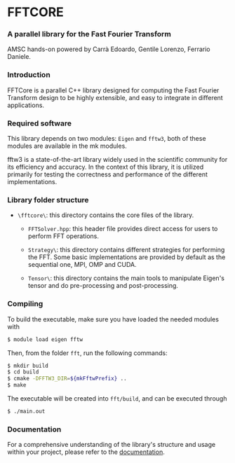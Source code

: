 # FFTCORE
### A parallel library for the Fast Fourier Transform
AMSC hands-on powered by Carrà Edoardo, Gentile Lorenzo, Ferrario Daniele.

### Introduction
FFTCore is a parallel C++ library designed for computing the Fast Fourier Transform design to be highly extensible, and easy to integrate in different applications.

### Required software

This library depends on two modules: `Eigen` and `fftw3`, both of these modules are available in the mk modules.


fftw3 is a state-of-the-art library widely used in the scientific community for its efficiency and accuracy. In the context of this library, it is utilized primarily for testing the correctness and performance of the different implementations.

### Library folder structure
- `\fftcore\`: this directory contains the core files of the library.
    - `FFTSolver.hpp`: this header file provides direct access for users to perform FFT operations.
    - `Strategy\`: this directory contains different strategies for performing the FFT. Some basic implementations are provided by default as the sequential one, MPI, OMP and CUDA.

    - `Tensor\`: this directory contains the main tools to manipulate Eigen's tensor and do pre-processing and post-processing.

### Compiling
To build the executable, make sure you have loaded the needed modules with
```bash
$ module load eigen fftw
```
Then, from the folder `fft`, run the following commands:
```bash
$ mkdir build
$ cd build
$ cmake -DFFTW3_DIR=${mkFftwPrefix} ..
$ make
```
The executable will be created into `fft/build`, and can be executed through
```bash
$ ./main.out
```
### Documentation
For a comprehensive understanding of the library's structure and usage within your project, please refer to the [documentation](./doc/).

